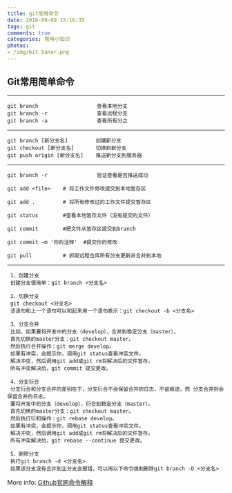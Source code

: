```yaml
---
title: git常用命令
date: 2016-09-09 15:16:35
tags: git
comments: true
categories: 常用小知识
photos: 
- /img/bit_baner.png
---
```


## Git常用简单命令

*******************************************************
	git branch                   查看本地分支
	git branch -r                查看远程分支
	git branch -a                查看所有分之
*******************************************************
	git branch [新分支名]         创建新分支
	git checkout [新分支名]       切换到新分支
	git push origin [新分支名]    推送新分支到服务器
*******************************************************
	git branch -r                验证查看是否推送成功

	git add <file>    # 将工作文件修改提交到本地暂存区

	git add .         # 将所有修改过的工作文件提交暂存区

	git status        #查看本地暂存文件（没有提交的文件）

	git commit        #把文件从暂存区提交到branch

	git commit –m '你的注释'  #提交你的修改

	git pull          # 抓取远程仓库所有分支更新并合并到本地
*******************************************************
	 1、创建分支
	 创建分支很简单：git branch <分支名>

	 2、切换分支
	 git checkout <分支名>
	 该语句和上一个语句可以和起来用一个语句表示：git checkout -b <分支名>

	 3、分支合并
	 比如，如果要将开发中的分支（develop），合并到稳定分支（master），
	 首先切换的master分支：git checkout master。
	 然后执行合并操作：git merge develop。
	 如果有冲突，会提示你，调用git status查看冲突文件。
	 解决冲突，然后调用git add或git rm将解决后的文件暂存。
	 所有冲突解决后，git commit 提交更改。
	 
	 4、分支衍合
	 分支衍合和分支合并的差别在于，分支衍合不会保留合并的日志，不留痕迹，而 分支合并则会保留合并的日志。
	 要将开发中的分支（develop），衍合到稳定分支（master）。
	 首先切换的master分支：git checkout master。
	 然后执行衍和操作：git rebase develop。
	 如果有冲突，会提示你，调用git status查看冲突文件。
	 解决冲突，然后调用git add或git rm将解决后的文件暂存。
	 所有冲突解决后，git rebase --continue 提交更改。

	 5、删除分支
	 执行git branch -d <分支名>
	 如果该分支没有合并到主分支会报错，可以用以下命令强制删除git branch -D <分支名>
	 

More info: [Github官网命令解释](https://github.com/Kunena/Kunena-2.0/wiki/Create-a-new-branch-with-git-and-manage-branches)



